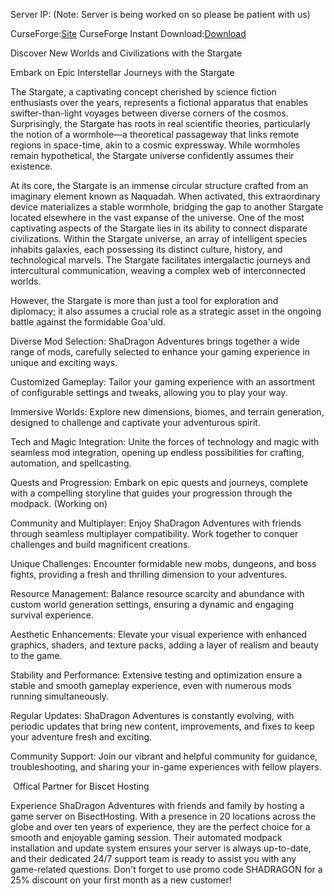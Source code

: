 

Server IP: (Note: Server is being worked on so please be patient with us) 

CurseForge:[Site](https://www.curseforge.com/minecraft/modpacks/shadragon-adventures)
CurseForge Instant Download:[Download](https://www.curseforge.com/minecraft/modpacks/shadragon-adventures/install/4789510)

Discover New Worlds and Civilizations with the Stargate

Embark on Epic Interstellar Journeys with the Stargate

The Stargate, a captivating concept cherished by science fiction enthusiasts over the years, represents a fictional apparatus that enables swifter-than-light voyages between diverse corners of the cosmos. Surprisingly, the Stargate has roots in real scientific theories, particularly the notion of a wormhole—a theoretical passageway that links remote regions in space-time, akin to a cosmic expressway. While wormholes remain hypothetical, the Stargate universe confidently assumes their existence.

At its core, the Stargate is an immense circular structure crafted from an imaginary element known as Naquadah. When activated, this extraordinary device materializes a stable wormhole, bridging the gap to another Stargate located elsewhere in the vast expanse of the universe. One of the most captivating aspects of the Stargate lies in its ability to connect disparate civilizations. Within the Stargate universe, an array of intelligent species inhabits galaxies, each possessing its distinct culture, history, and technological marvels. The Stargate facilitates intergalactic journeys and intercultural communication, weaving a complex web of interconnected worlds.

However, the Stargate is more than just a tool for exploration and diplomacy; it also assumes a crucial role as a strategic asset in the ongoing battle against the formidable Goa'uld.



Diverse Mod Selection: ShaDragon Adventures brings together a wide range of mods, carefully selected to enhance your gaming experience in unique and exciting ways.

Customized Gameplay: Tailor your gaming experience with an assortment of configurable settings and tweaks, allowing you to play your way.

Immersive Worlds: Explore new dimensions, biomes, and terrain generation, designed to challenge and captivate your adventurous spirit.

Tech and Magic Integration: Unite the forces of technology and magic with seamless mod integration, opening up endless possibilities for crafting, automation, and spellcasting.

Quests and Progression: Embark on epic quests and journeys, complete with a compelling storyline that guides your progression through the modpack. (Working on)

Community and Multiplayer: Enjoy ShaDragon Adventures with friends through seamless multiplayer compatibility. Work together to conquer challenges and build magnificent creations.

Unique Challenges: Encounter formidable new mobs, dungeons, and boss fights, providing a fresh and thrilling dimension to your adventures.

Resource Management: Balance resource scarcity and abundance with custom world generation settings, ensuring a dynamic and engaging survival experience.

Aesthetic Enhancements: Elevate your visual experience with enhanced graphics, shaders, and texture packs, adding a layer of realism and beauty to the game.

Stability and Performance: Extensive testing and optimization ensure a stable and smooth gameplay experience, even with numerous mods running simultaneously.

Regular Updates: ShaDragon Adventures is constantly evolving, with periodic updates that bring new content, improvements, and fixes to keep your adventure fresh and exciting.

Community Support: Join our vibrant and helpful community for guidance, troubleshooting, and sharing your in-game experiences with fellow players.



 Offical Partner for Biscet Hosting 

Experience ShaDragon Adventures with friends and family by hosting a game server on BisectHosting. With a presence in 20 locations across the globe and over ten years of experience, they are the perfect choice for a smooth and enjoyable gaming session. Their automated modpack installation and update system ensures your server is always up-to-date, and their dedicated 24/7 support team is ready to assist you with any game-related questions. Don't forget to use promo code SHADRAGON for a 25% discount on your first month as a new customer!



 
